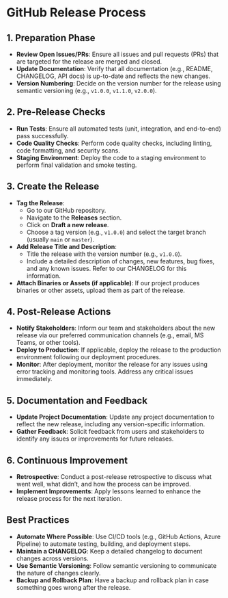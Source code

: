 # GitHub Release Process

## 1. Preparation Phase
- **Review Open Issues/PRs**: Ensure all issues and pull requests (PRs) that are targeted for the release are merged and closed.
- **Update Documentation**: Verify that all documentation (e.g., README, CHANGELOG, API docs) is up-to-date and reflects the new changes.
- **Version Numbering**: Decide on the version number for the release using semantic versioning (e.g., `v1.0.0`, `v1.1.0`, `v2.0.0`).

## 2. Pre-Release Checks
- **Run Tests**: Ensure all automated tests (unit, integration, and end-to-end) pass successfully.
- **Code Quality Checks**: Perform code quality checks, including linting, code formatting, and security scans.
- **Staging Environment**: Deploy the code to a staging environment to perform final validation and smoke testing.

## 3. Create the Release
- **Tag the Release**:
  - Go to our GitHub repository.
  - Navigate to the **Releases** section.
  - Click on **Draft a new release**.
  - Choose a tag version (e.g., `v1.0.0`) and select the target branch (usually `main` or `master`).
- **Add Release Title and Description**:
  - Title the release with the version number (e.g., `v1.0.0`).
  - Include a detailed description of changes, new features, bug fixes, and any known issues. Refer to our CHANGELOG for this information.
- **Attach Binaries or Assets (if applicable)**: If our project produces binaries or other assets, upload them as part of the release.

## 4. Post-Release Actions
- **Notify Stakeholders**: Inform our team and stakeholders about the new release via our preferred communication channels (e.g., email, MS Teams, or other tools).
- **Deploy to Production**: If applicable, deploy the release to the production environment following our deployment procedures.
- **Monitor**: After deployment, monitor the release for any issues using error tracking and monitoring tools. Address any critical issues immediately.

## 5. Documentation and Feedback
- **Update Project Documentation**: Update any project documentation to reflect the new release, including any version-specific information.
- **Gather Feedback**: Solicit feedback from users and stakeholders to identify any issues or improvements for future releases.

## 6. Continuous Improvement
- **Retrospective**: Conduct a post-release retrospective to discuss what went well, what didn’t, and how the process can be improved.
- **Implement Improvements**: Apply lessons learned to enhance the release process for the next iteration.

## Best Practices
- **Automate Where Possible**: Use CI/CD tools (e.g., GitHub Actions, Azure Pipeline) to automate testing, building, and deployment steps.
- **Maintain a CHANGELOG**: Keep a detailed changelog to document changes across versions.
- **Use Semantic Versioning**: Follow semantic versioning to communicate the nature of changes clearly.
- **Backup and Rollback Plan**: Have a backup and rollback plan in case something goes wrong after the release.
